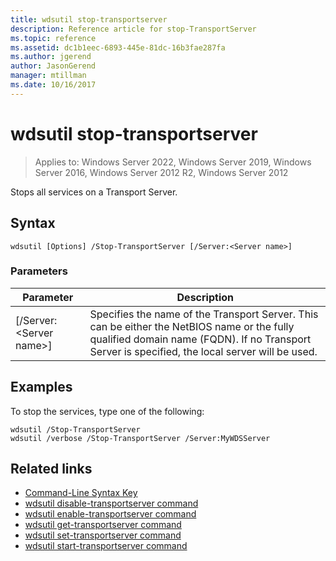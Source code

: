 ```yaml
---
title: wdsutil stop-transportserver
description: Reference article for stop-TransportServer
ms.topic: reference
ms.assetid: dc1b1eec-6893-445e-81dc-16b3fae287fa
ms.author: jgerend
author: JasonGerend
manager: mtillman
ms.date: 10/16/2017
---
```

# wdsutil stop-transportserver

>Applies to: Windows Server 2022, Windows Server 2019, Windows Server 2016, Windows Server 2012 R2, Windows Server 2012

Stops all services on a Transport Server.
## Syntax
```
wdsutil [Options] /Stop-TransportServer [/Server:<Server name>]
```
### Parameters

|Parameter|Description|
|-------|--------|
|[/Server:\<Server name\>]|Specifies the name of the Transport Server. This can be either the NetBIOS name or the fully qualified domain name (FQDN). If no Transport Server is specified, the local server will be used.|

## Examples
To stop the services, type one of the following:
```
wdsutil /Stop-TransportServer
wdsutil /verbose /Stop-TransportServer /Server:MyWDSServer
```
## Related links
- [Command-Line Syntax Key](command-line-syntax-key.md)
- [wdsutil disable-transportserver command](wdsutil-disable-transportserver.md)
- [wdsutil enable-transportserver command](wdsutil-enable-transportserver.md)
- [wdsutil get-transportserver command](wdsutil-get-transportserver.md)
- [wdsutil set-transportserver command](wdsutil-set-transportserver.md)
- [wdsutil start-transportserver command](wdsutil-start-transportserver.md)
